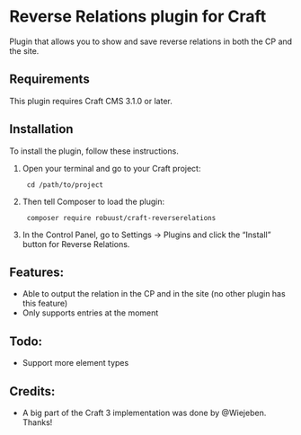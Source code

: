 Reverse Relations plugin for Craft
=================

Plugin that allows you to show and save reverse relations in both the CP and the site.

## Requirements

This plugin requires Craft CMS 3.1.0 or later.

## Installation

To install the plugin, follow these instructions.

1. Open your terminal and go to your Craft project:

        cd /path/to/project

2. Then tell Composer to load the plugin:

        composer require robuust/craft-reverserelations

3. In the Control Panel, go to Settings → Plugins and click the “Install” button for Reverse Relations.

## Features:
- Able to output the relation in the CP and in the site (no other plugin has this feature)
- Only supports entries at the moment

## Todo:
- Support more element types

## Credits:
- A big part of the Craft 3 implementation was done by @Wiejeben. Thanks!
